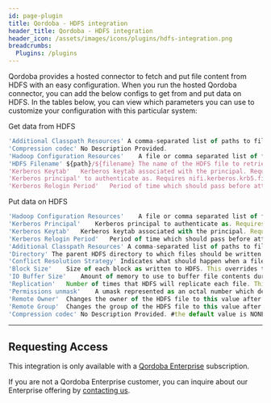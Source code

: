 ```yaml
---
id: page-plugin
title: Qordoba - HDFS integration
header_title: Qordoba - HDFS integration
header_icon: /assets/images/icons/plugins/hdfs-integration.png
breadcrumbs:
  Plugins: /plugins
---
```


Qordoba provides a hosted connector to fetch and put file content from HDFS with an easy configuration. When you run the hosted Qordoba connector, you can add the below configs to get from and put data on HDFS.
In the tables below, you can view which parameters you can use to customize your configuration with this particular system:

Get data from HDFS

```javascript
'Additional Classpath Resources' A comma-separated list of paths to files and/or directories that will be added to the classpath. When specifying a directory, all files with in the directory will be added to the classpath, but further sub-directories will not be included.
'Compression codec'	No Description Provided. 
'Hadoop Configuration Resources'	A file or comma separated list of files which contains the Hadoop file system configuration. Without this, Hadoop will search the classpath for a 'core-site.xml' and 'hdfs-site.xml' file or will revert to a default configuration.
'HDFS Filename'	${path}/${filename}	The name of the HDFS file to retrieve
'Kerberos Keytab'	Kerberos keytab associated with the principal. Requires nifi.kerberos.krb5.file to be set in your nifi.properties
'Kerberos principal' to authenticate as. Requires nifi.kerberos.krb5.file to be set in your nifi.properties
'Kerberos Relogin Period'	Period of time which should pass before attempting a kerberos relogin #the default value is 4 hours
```

Put data on HDFS

```javascript
'Hadoop Configuration Resources'	A file or comma separated list of files which contains the Hadoop file system configuration. Without this, Hadoop will search the classpath for a 'core-site.xml' and 'hdfs-site.xml' file or will revert to a default configuration.
'Kerberos Principal'	Kerberos principal to authenticate as. Requires nifi.kerberos.krb5.file to be set in your nifi.properties
'Kerberos Keytab'	Kerberos keytab associated with the principal. Requires nifi.kerberos.krb5.file to be set in your nifi.properties
'Kerberos Relogin Period'	Period of time which should pass before attempting a kerberos relogin #the default value is 4 hours
'Additional Classpath Resources' A comma-separated list of paths to files and/or directories that will be added to the classpath. When specifying a directory, all files with in the directory will be added to the classpath, but further sub-directories will not be included.
'Directory'	The parent HDFS directory to which files should be written
'Conflict Resolution Strategy' Indicates what should happen when a file with the same name already exists in the output directory #the default value is fail
'Block Size'	Size of each block as written to HDFS. This overrides the Hadoop Configuration
'IO Buffer Size'	Amount of memory to use to buffer file contents during IO. This overrides the Hadoop Configuration
'Replication'	Number of times that HDFS will replicate each file. This overrides the Hadoop Configuration
'Permissions unmask'	A umask represented as an octal number which determines the permissions of files written to HDFS. This overrides the Hadoop Configuration dfs.umaskmode
'Remote Owner'	Changes the owner of the HDFS file to this value after it is written. This only works if NiFi is running as a user that has HDFS super user privilege to change owner
'Remote Group'	Changes the group of the HDFS file to this value after it is written. This only works if NiFi is running as a user that has HDFS super user privilege to change group
'Compression codec'	No Description Provided. #the default value is NONE
```


---
## Requesting Access

This integration is only available with a [Qordoba Enterprise](http://go.qordoba.com/WF-Request-A-Demo__LP-DevDocs-Header.html) subscription.

If you are not a Qordoba Enterprise customer, you can inquire about our
Enterprise offering by [contacting us](http://go.qordoba.com/WF-Request-A-Demo__LP-DevDocs-Header.html).

